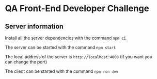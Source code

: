 # QA Front-End Developer Challenge


## Server information

Install all the server dependencies with the command `npm ci`

The server can be started with the command `npm start`

The local address of the server is `http://localhost:4000` (If you want you can change the port)

The client can be started with the command `npm run dev`




